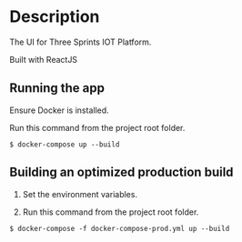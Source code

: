# Description

The UI for Three Sprints IOT Platform.

Built with ReactJS

## Running the app

Ensure Docker is installed.

Run this command from the project root folder.

```
$ docker-compose up --build
```

## Building an optimized production build

1. Set the environment variables.

2. Run this command from the project root folder.

```
$ docker-compose -f docker-compose-prod.yml up --build
```
